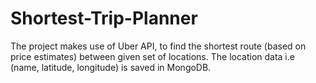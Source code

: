 # Shortest-Trip-Planner
The project makes use of Uber API, to find the shortest route (based on price estimates) between given set of locations. The location data i.e (name, latitude, longitude) is saved in MongoDB.


